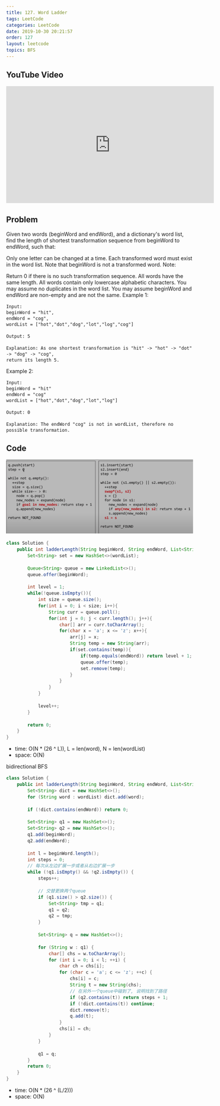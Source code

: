 ```yaml
---
title: 127. Word Ladder
tags: LeetCode
categories: LeetCode
date: 2019-10-30 20:21:57
order: 127
layout: leetcode
topics: BFS
---
```


## YouTube Video

<iframe width="560" height="315" src="https://www.youtube.com/embed/0fzUFMpGLMU" frameborder="0" allow="accelerometer; autoplay; encrypted-media; gyroscope; picture-in-picture" allowfullscreen></iframe>

## Problem

Given two words (beginWord and endWord), and a dictionary's word list, find the length of shortest transformation sequence from beginWord to endWord, such that:

Only one letter can be changed at a time.
Each transformed word must exist in the word list. Note that beginWord is not a transformed word.
Note:

Return 0 if there is no such transformation sequence.
All words have the same length.
All words contain only lowercase alphabetic characters.
You may assume no duplicates in the word list.
You may assume beginWord and endWord are non-empty and are not the same.
Example 1:

```
Input:
beginWord = "hit",
endWord = "cog",
wordList = ["hot","dot","dog","lot","log","cog"]

Output: 5

Explanation: As one shortest transformation is "hit" -> "hot" -> "dot" -> "dog" -> "cog",
return its length 5.
```

Example 2:

```
Input:
beginWord = "hit"
endWord = "cog"
wordList = ["hot","dot","dog","lot","log"]

Output: 0

Explanation: The endWord "cog" is not in wordList, therefore no possible transformation.
```

## Code

![IMG](assets/127-1.png)

```java
class Solution {
    public int ladderLength(String beginWord, String endWord, List<String> wordList) {
        Set<String> set = new HashSet<>(wordList);

        Queue<String> queue = new LinkedList<>();
        queue.offer(beginWord);

        int level = 1;
        while(!queue.isEmpty()){
            int size = queue.size();
            for(int i = 0; i < size; i++){
                String curr = queue.poll();
                for(int j = 0; j < curr.length(); j++){
                    char[] arr = curr.toCharArray();
                    for(char x = 'a'; x <= 'z'; x++){
                        arr[j] = x;
                        String temp = new String(arr);
                        if(set.contains(temp)){
                            if(temp.equals(endWord)) return level + 1;
                            queue.offer(temp);
                            set.remove(temp);
                        }
                    }
                }
            }

            level++;
        }

        return 0;
    }
}
```

- time: O(N \* (26 ^ L)), L = len(word), N = len(wordList)
- space: O(N)

bidirectional BFS

```java
class Solution {
    public int ladderLength(String beginWord, String endWord, List<String> wordList) {
        Set<String> dict = new HashSet<>();
        for (String word : wordList) dict.add(word);

        if (!dict.contains(endWord)) return 0;

        Set<String> q1 = new HashSet<>();
        Set<String> q2 = new HashSet<>();
        q1.add(beginWord);
        q2.add(endWord);

        int l = beginWord.length();
        int steps = 0;
        // 每次从左边扩展一步或者从右边扩展一步
        while (!q1.isEmpty() && !q2.isEmpty()) {
            steps++;

            // 交替更换两个queue
            if (q1.size() > q2.size()) {
                Set<String> tmp = q1;
                q1 = q2;
                q2 = tmp;
            }

            Set<String> q = new HashSet<>();

            for (String w : q1) {
                char[] chs = w.toCharArray();
                for (int i = 0; i < l; ++i) {
                    char ch = chs[i];
                    for (char c = 'a'; c <= 'z'; ++c) {
                        chs[i] = c;
                        String t = new String(chs);
                        // 在另外一个queue中碰到了, 说明找到了路径
                        if (q2.contains(t)) return steps + 1;
                        if (!dict.contains(t)) continue;
                        dict.remove(t);
                        q.add(t);
                    }
                    chs[i] = ch;
                }
            }

            q1 = q;
        }
        return 0;
    }
}
```

- time: O(N \* (26 ^ (L/2)))
- space: O(N)
